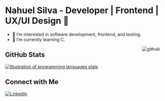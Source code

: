 # Nahuel Silva - Developer | Frontend | UX/UI Design 👋

- 👀 I’m interested in software development, frontend, and testing.
- 🌱 I’m currently learning C.

<img align='right' src="https://github-readme-stats.vercel.app/api?username=NahuelSilva28&show_icons=true&title_color=783c00&text_color=af552e&icon_color=783c00&bg_color=f8efd4&cache_seconds=2300" alt="github">

## GitHub Stats
<a href="https://github.com/nahuelsilva28" title="GitHub Stats">
  <img align="center" src="https://github-readme-stats.vercel.app/api/top-langs/?username=nahuelsilva28&theme=dracula&hide_langs_below=1" alt="Illustration of programming languages stats"/>
</a>

## Connect with Me
[![LinkedIn](https://img.shields.io/badge/-Linkedin-0e76a8?style=flat-square&logo=Linkedin&logoColor=white)](https://www.linkedin.com/in/nahuelsilva28/)

